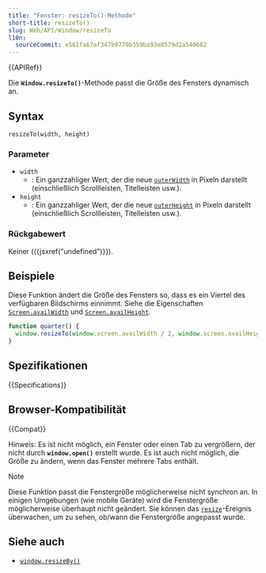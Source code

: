 ```yaml
---
title: "Fenster: resizeTo()-Methode"
short-title: resizeTo()
slug: Web/API/Window/resizeTo
l10n:
  sourceCommit: e561fa67af347b9770b359ba93e8579d2a540682
---
```


{{APIRef}}

Die **`Window.resizeTo()`**-Methode passt die Größe des Fensters dynamisch an.

## Syntax

```js-nolint
resizeTo(width, height)
```

### Parameter

- `width`
  - : Ein ganzzahliger Wert, der die neue [`outerWidth`](/de/docs/Web/API/Window/outerWidth) in
    Pixeln darstellt (einschließlich Scrollleisten, Titelleisten usw.).
- `height`
  - : Ein ganzzahliger Wert, der die neue
    [`outerHeight`](/de/docs/Web/API/Window/outerHeight) in Pixeln darstellt (einschließlich Scrollleisten,
    Titelleisten usw.).

### Rückgabewert

Keiner ({{jsxref("undefined")}}).

## Beispiele

Diese Funktion ändert die Größe des Fensters so, dass es ein Viertel des verfügbaren
Bildschirms einnimmt. Siehe die Eigenschaften [`Screen.availWidth`](/de/docs/Web/API/Screen/availWidth) und [`Screen.availHeight`](/de/docs/Web/API/Screen/availHeight).

```js
function quarter() {
  window.resizeTo(window.screen.availWidth / 2, window.screen.availHeight / 2);
}
```

## Spezifikationen

{{Specifications}}

## Browser-Kompatibilität

{{Compat}}

Hinweis: Es ist nicht möglich, ein Fenster oder einen Tab zu vergrößern, der nicht durch
**`window.open()`** erstellt wurde. Es ist auch nicht möglich, die Größe zu ändern, wenn das
Fenster mehrere Tabs enthält.

> [!NOTE]
> Diese Funktion passt die Fenstergröße möglicherweise nicht synchron an.
> In einigen Umgebungen (wie mobile Geräte) wird die Fenstergröße möglicherweise überhaupt nicht geändert. Sie
> können das [`resize`](/de/docs/Web/API/Window/resize_event)-Ereignis überwachen, um zu sehen,
> ob/wann die Fenstergröße angepasst wurde.

## Siehe auch

- [`window.resizeBy()`](/de/docs/Web/API/Window/resizeBy)
